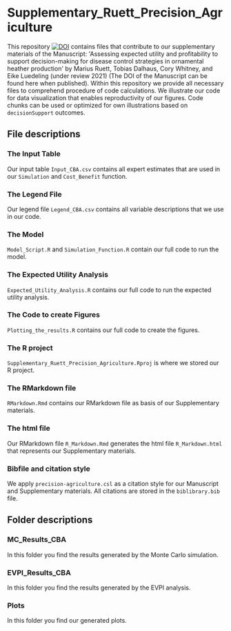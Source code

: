 # Supplementary_Ruett_Precision_Agriculture 
This repository <a href="https://doi.org/10.5281/zenodo.4780875"><img src="https://zenodo.org/badge/DOI/10.5281/zenodo.4780875.svg" alt="DOI"></a> contains files that contribute to our supplementary materials of the Manuscript: 'Assessing expected utility and profitability to support decision-making for disease control strategies in ornamental heather production' by Marius Ruett, Tobias Dalhaus, Cory Whitney, and Eike Luedeling (under review 2021) (The DOI of the Manuscript can be found here when published). 
Within this repository we provide all necessary files to comprehend procedure of code calculations. We illustrate our code for data visualization that enables reproductivity of our figures. Code chunks can be used or optimized for own illustrations based on ```decisionSupport``` outcomes.

## File descriptions

### The Input Table

Our input table ```Input_CBA.csv``` contains all expert estimates that are used in our ```Simulation``` and ```Cost_Benefit``` function.

### The Legend File

Our legend file ```Legend_CBA.csv``` contains all variable descriptions that we use in our code.

### The Model

```Model_Script.R``` and ```Simulation_Function.R``` contain our full code to run the model.

### The Expected Utility Analysis

```Expected_Utility_Analysis.R``` contains our full code to run the expected utility analysis.

### The Code to create Figures

```Plotting_the_results.R``` contains our full code to create the figures.

### The R project

```Supplementary_Ruett_Precision_Agriculture.Rproj``` is where we stored our R project.

### The RMarkdown file

```RMarkdown.Rmd``` contains our RMarkdown file as basis of our Supplementary materials.

### The html file

Our RMarkdown file ```R_Markdown.Rmd``` generates the html file ```R_Markdown.html``` that represents our Supplementary materials.

### Bibfile and citation style

We apply ```precision-agriculture.csl``` as a citation style for our Manuscript and Supplementary materials. All citations are stored in the ```biblibrary.bib``` file. 

## Folder descriptions

### MC_Results_CBA

In this folder you find the results generated by the Monte Carlo simulation.

### EVPI_Results_CBA

In this folder you find the results generated by the EVPI analysis. 

### Plots

In this folder you find our generated plots.

